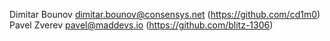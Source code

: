 Dimitar Bounov <dimitar.bounov@consensys.net> (https://github.com/cd1m0)
Pavel Zverev <pavel@maddevs.io> (https://github.com/blitz-1306)
